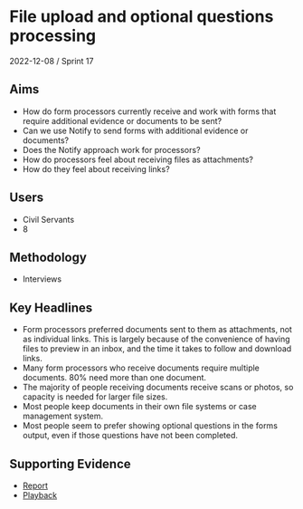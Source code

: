 # File upload and optional questions processing

2022-12-08 / Sprint 17

## Aims
- How do form processors currently receive and work with forms that require additional evidence or documents to be sent?
- Can we use Notify to send forms with additional evidence or documents? 
- Does the Notify approach work for processors?
- How do processors feel about receiving files as attachments?
- How do they feel about receiving links?

## Users
- Civil Servants
- 8

## Methodology
- Interviews

## Key Headlines

- Form processors preferred documents sent to them as attachments, not as individual links. This is largely because of the convenience of having files to preview in an inbox, and the time it takes to follow and download links.
- Many form processors who receive documents require multiple documents. 80% need more than one document.
- The majority of people receiving documents receive scans or photos, so capacity is needed for larger file sizes.
- Most people keep documents in their own file systems or case management system.
- Most people seem to prefer showing optional questions in the forms output, even if those questions have not been completed.


## Supporting Evidence
- [Report](https://docs.google.com/presentation/d/1fFSjoXwM0rO0sJHDHRUak9a4aphiutl8u7HYlYdqX1c/edit#slide=id.g180154c838d_0_0)
- [Playback](https://drive.google.com/drive/folders/1XdJCZYlsc9GedCEKWHhYvP8O0FdFf1-m)
